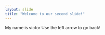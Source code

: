 ```yaml
---
layout: slide
title: "Welcome to our second slide!"
---
```

My name is victor
Use the left arrow to go back!
